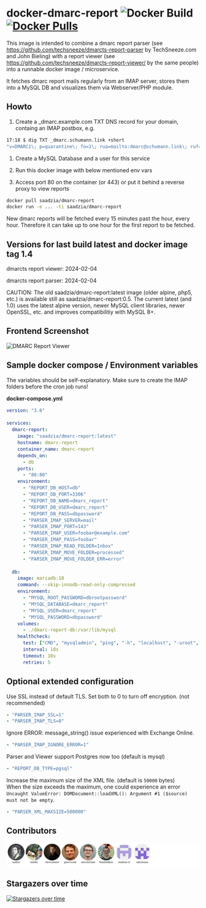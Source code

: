 # docker-dmarc-report ![Docker Build](https://github.com/saadzia/docker-dmarc-report/actions/workflows/docker-image.yml/badge.svg) [![Docker Pulls](https://img.shields.io/docker/pulls/saadzia/dmarc-report.svg)](https://registry.hub.docker.com/u/saadzia/dmarc-report/)

This image is intended to combine a dmarc report parser (see https://github.com/techsneeze/dmarcts-report-parser by TechSneeze.com and John Bieling) with a report viewer (see https://github.com/techsneeze/dmarcts-report-viewer/ by the same people) into a runnable docker image / microservice.

It fetches dmarc report mails regularly from an IMAP server, stores them into a MySQL DB and visualizes them via Webserver/PHP module.

## Howto

1. Create a \_dmarc.example.com TXT DNS record for your domain, containg an IMAP postbox, e.g.

```bash
17:18 $ dig TXT _dmarc.schumann.link +short
"v=DMARC1\; p=quarantine\; fo=1\; rua=mailto:dmarc@schumann.link\; ruf=mailto:dmarc@schumann.link\; adkim=s\; aspf=s\;"
```

1. Create a MySQL Database and a user for this service

1. Run this docker image with below mentioned env vars

1. Access port 80 on the container (or 443) or put it behind a reverse proxy to view reports

```bash
docker pull saadzia/dmarc-report
docker run -e ... -ti saadzia/dmarc-report
```

New dmarc reports will be fetched every 15 minutes past the hour, every hour. Therefore it can take up to one hour for the first report to be fetched.

## Versions for last build latest and docker image tag 1.4

dmarcts report viewer: 2024-02-04

dmarcts report parser: 2024-02-04

CAUTION: The old saadzia/dmarc-report:latest image (older alpine, php5, etc.) is available still as saadzia/dmarc-report:0.5. The current latest (and 1.0) uses the latest alpine version, newer MySQL client libraries, newer OpenSSL, etc. and improves compatibilitiy with MySQL 8+.

## Frontend Screenshot

![DMARC Report Viewer](https://github.com/saadzia/docker-dmarc-report/blob/master/screenshot.png?raw=true)

## Sample docker compose / Environment variables

The variables should be self-explanatory. Make sure to create the IMAP folders before the cron job runs!

**docker-compose.yml**

```yaml
version: "3.6"

services:
  dmarc-report:
    image: "saadzia/dmarc-report:latest"
    hostname: dmarc-report
    container_name: dmarc-report
    depends_on:
      - db
    ports:
      - "80:80"
    environment:
      - "REPORT_DB_HOST=db"
      - "REPORT_DB_PORT=3306"
      - "REPORT_DB_NAME=dmarc_report"
      - "REPORT_DB_USER=dmarc_report"
      - "REPORT_DB_PASS=dbpassword"
      - "PARSER_IMAP_SERVER=mail"
      - "PARSER_IMAP_PORT=143"
      - "PARSER_IMAP_USER=foobar@example.com"
      - "PARSER_IMAP_PASS=foobar"
      - "PARSER_IMAP_READ_FOLDER=Inbox"
      - "PARSER_IMAP_MOVE_FOLDER=processed"
      - "PARSER_IMAP_MOVE_FOLDER_ERR=error"

  db:
    image: mariadb:10
    command: --skip-innodb-read-only-compressed
    environment:
      - "MYSQL_ROOT_PASSWORD=dbrootpassword"
      - "MYSQL_DATABASE=dmarc_report"
      - "MYSQL_USER=dmarc_report"
      - "MYSQL_PASSWORD=dbpassword"
    volumes:
      - ./dmarc-report-db:/var/lib/mysql
    healthcheck:
      test: ["CMD", "mysqladmin", "ping", "-h", "localhost", "-uroot", "-pdbrootpassword"]
      interval: 10s
      timeout: 10s
      retries: 5
```

## Optional extended configuration

Use SSL instead of default TLS. Set both to 0 to turn off encryption. (not recommended)

```yaml
- "PARSER_IMAP_SSL=1"
- "PARSER_IMAP_TLS=0"
```

Ignore ERROR: message_string() issue experienced with Exchange Online.

```yaml
- "PARSER_IMAP_IGNORE_ERROR=1"
```

Parser and Viewer support Postgres now too (default is mysql)

```yaml
- "REPORT_DB_TYPE=pgsql"
```

Increase the maximum size of the XML file. (default is `50000` bytes)  
When the size exceeds the maximum, one could experience an error `Uncaught ValueError: DOMDocument::loadXML(): Argument #1 ($source) must not be empty`.

```yaml
- "PARSER_XML_MAXSIZE=500000"
```

## Contributors

<img src="./CONTRIBUTORS.svg">

## Stargazers over time

[![Stargazers over time](https://starchart.cc/saadzia/docker-dmarc-report.svg)](https://starchart.cc/saadzia/docker-dmarc-report)

